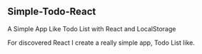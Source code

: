 Simple-Todo-React
------------------

A Simple App Like Todo List with React and LocalStorage

For discovered React I create a really simple app, Todo List like.